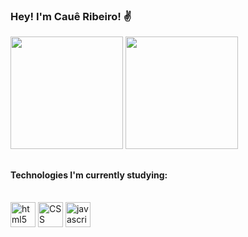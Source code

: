 
### Hey! I'm Cauê Ribeiro! ✌️
<div>
<img height= 180em src= "https://github-readme-stats.vercel.app/api?username=Caue-Ribeiro&show_icons=true&theme=great-gatsby"/>
<img height= 180em src= "https://github-readme-stats.vercel.app/api/top-langs/?username=Caue-Ribeiro&layout=compact&langs_count=16&theme=great-gatsby"/>
<div/>

##
#### Technologies I'm currently studying:
  
<div style= display: inline_block><br/>
<img align= center alt="html5" width= 40 src="https://cdn.jsdelivr.net/gh/devicons/devicon/icons/html5/html5-original.svg" />
<img align= center alt="CSS" width= 40 src="https://cdn.jsdelivr.net/gh/devicons/devicon/icons/css3/css3-original.svg" />
<img align= center alt="javascript" width= 40 src="https://cdn.jsdelivr.net/gh/devicons/devicon/icons/javascript/javascript-plain.svg" />
</div>
  
